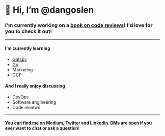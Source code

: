 # 👋 Hi, I’m @dangoslen

### I'm currently working on a [book on code reviews](https://dangoslen.me/book)! I'd love for you to check it out!

---
#### I’m currently learning
  - [Gatsby](gatsby.js)
  - [Go](golang.org)
  - Marketing
  - GCP

#### And I really enjoy discussing
  - DevOps
  - Software engineering
  - Code reivews

---

#### You can find me on [Medium](https://dangoslen.medium.com/), [Twitter](https://twitter.com/@dangoslen) and [LinkedIn](https://linkedin.com/in/dangoslen). DMs are open if you ever want to chat or ask a question!

<!---
dangoslen/dangoslen is a ✨ special ✨ repository because its `README.md` (this file) appears on your GitHub profile.
You can click the Preview link to take a look at your changes.
--->
